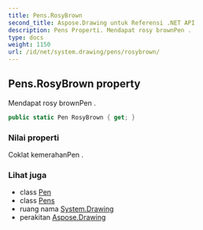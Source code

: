 ```yaml
---
title: Pens.RosyBrown
second_title: Aspose.Drawing untuk Referensi .NET API
description: Pens Properti. Mendapat rosy brownPen .
type: docs
weight: 1150
url: /id/net/system.drawing/pens/rosybrown/
---
```

## Pens.RosyBrown property

Mendapat rosy brownPen .

```csharp
public static Pen RosyBrown { get; }
```

### Nilai properti

Coklat kemerahanPen .

### Lihat juga

* class [Pen](../../pen/)
* class [Pens](../)
* ruang nama [System.Drawing](../../pens/)
* perakitan [Aspose.Drawing](../../../)


